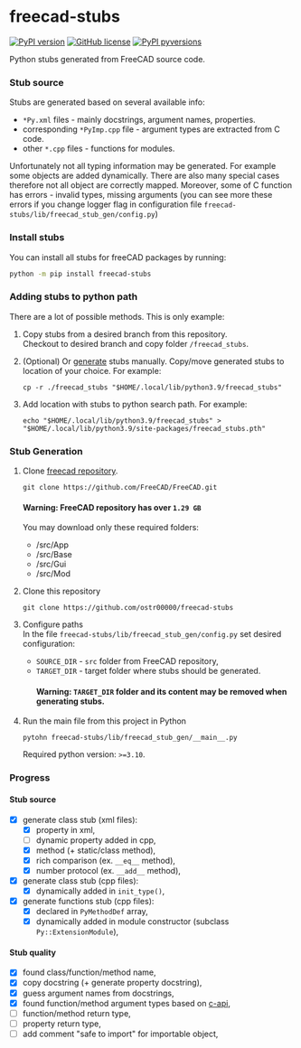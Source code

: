 # freecad-stubs
[![PyPI version](https://img.shields.io/pypi/v/freecad-stubs)](https://pypi.org/project/freecad-stubs/)
[![GitHub license](https://img.shields.io/github/license/ostr00000/freecad-stubs)](https://github.com/ostr00000/freecad-stubs/blob/main/LICENSE)
[![PyPI pyversions](https://img.shields.io/pypi/pyversions/freecad-stubs)](https://pypi.python.org/pypi/freecad-stubs/)


Python stubs generated from FreeCAD source code.

### Stub source
Stubs are generated based on several available info:
- `*Py.xml` files - mainly docstrings, argument names, properties.
- corresponding `*PyImp.cpp` file - argument types are extracted from C code.
- other `*.cpp` files - functions for modules.

Unfortunately not all typing information may be generated. 
For example some objects are added dynamically. 
There are also many special cases 
therefore not all object are correctly mapped.
Moreover, some of C function has errors - invalid types, missing arguments 
(you can see more these errors if you change logger flag in configuration file `freecad-stubs/lib/freecad_stub_gen/config.py`) 

### Install stubs
You can install all stubs for freeCAD packages by running:
```bash
python -m pip install freecad-stubs 
```

### Adding stubs to python path
There are a lot of possible methods. This is only example: 

1. Copy stubs from a desired branch from this repository.  
Checkout to desired branch and copy folder `/freecad_stubs`.
   
2. (Optional) Or [generate](#Stub-Generation) stubs manually.
   Copy/move generated stubs to location of your choice. For example:
   ```shell
   cp -r ./freecad_stubs "$HOME/.local/lib/python3.9/freecad_stubs" 
   ```

3. Add location with stubs to python search path.
   For example:
   ```shell
   echo "$HOME/.local/lib/python3.9/freecad_stubs" > "$HOME/.local/lib/python3.9/site-packages/freecad_stubs.pth" 
   ```

### Stub Generation

1. Clone [freecad repository](https://github.com/FreeCAD/FreeCAD).
    ```shell
    git clone https://github.com/FreeCAD/FreeCAD.git
    ```
   #### Warning: FreeCAD repository has over `1.29 GB`
   You may download only these required folders:
    - /src/App
    - /src/Base
    - /src/Gui
    - /src/Mod


2. Clone this repository
    ```shell
    git clone https://github.com/ostr00000/freecad-stubs
    ```

3. Configure paths  
   In the file `freecad-stubs/lib/freecad_stub_gen/config.py`
   set desired configuration:
    - `SOURCE_DIR` - `src` folder from FreeCAD repository,
    - `TARGET_DIR` - target folder where stubs should be generated.
      #### Warning: `TARGET_DIR` folder and its content may be removed when generating stubs.

4. Run the main file from this project in Python
    ```shell
    pytohn freecad-stubs/lib/freecad_stub_gen/__main__.py
    ```
   Required python version: `>=3.10`.


### Progress

#### Stub source
- [x] generate class stub (xml files):
  - [x] property in xml,
  - [ ] dynamic property added in cpp,
  - [x] method (+ static/class method),
  - [x] rich comparison (ex. `__eq__` method),
  - [x] number protocol (ex. `__add__` method),
- [x] generate class stub (cpp files):
  - [x] dynamically added in `init_type()`,
- [x] generate functions stub (cpp files):
  - [x] declared in `PyMethodDef` array,
  - [x] dynamically added in module constructor (subclass `Py::ExtensionModule`),

#### Stub quality
- [x] found class/function/method name,
- [x] copy docstring (+ generate property docstring),
- [x] guess argument names from docstrings,
- [x] found function/method argument types based on [c-api](https://docs.python.org/3/c-api/arg.html),
- [ ] function/method return type,
- [ ] property return type,
- [ ] add comment "safe to import" for importable object,